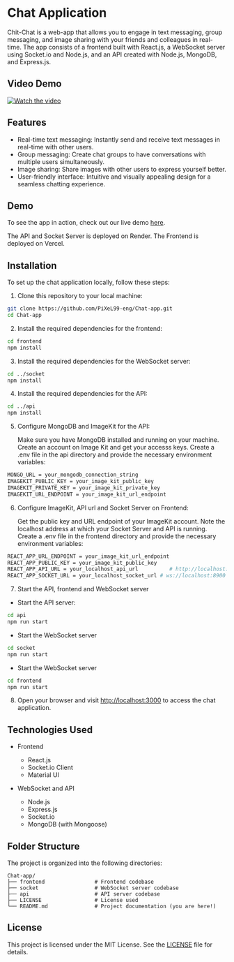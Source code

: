# Chat Application

<!-- ![Chat App Demo](link_to_demo_gif.gif) -->
Chit-Chat is a web-app that allows you to engage in text messaging, group messaging, and image sharing with your friends and colleagues in real-time. The app consists of a frontend built with React.js, a WebSocket server using Socket.io and Node.js, and an API created with Node.js, MongoDB, and Express.js.

## Video Demo

[![Watch the video](https://img.youtube.com/vi/tS2S6GHAja0/0.jpg)](https://youtu.be/tS2S6GHAja0)

## Features

- Real-time text messaging: Instantly send and receive text messages in real-time with other users.
- Group messaging: Create chat groups to have conversations with multiple users simultaneously.
- Image sharing: Share images with other users to express yourself better.
- User-friendly interface: Intuitive and visually appealing design for a seamless chatting experience.

## Demo

To see the app in action, check out our live demo [here](https://chat-app-flame-three.vercel.app/).

The API and Socket Server is deployed on Render.
The Frontend is deployed on Vercel.

## Installation

To set up the chat application locally, follow these steps:

1. Clone this repository to your local machine:

```bash
git clone https://github.com/PiXeL99-eng/Chat-app.git
cd Chat-app
```

2. Install the required dependencies for the frontend:

```bash
cd frontend
npm install
```

3. Install the required dependencies for the WebSocket server:

```bash
cd ../socket
npm install
```

4. Install the required dependencies for the API:

```bash
cd ../api
npm install
```

5. Configure MongoDB and ImageKit for the API:

    Make sure you have MongoDB installed and running on your machine.
    Create an account on Image Kit and get your accesss keys.
    Create a .env file in the api directory and provide the necessary environment variables:

```bash
MONGO_URL = your_mongodb_connection_string
IMAGEKIT_PUBLIC_KEY = your_image_kit_public_key
IMAGEKIT_PRIVATE_KEY = your_image_kit_private_key
IMAGEKIT_URL_ENDPOINT = your_image_kit_url_endpoint
```


6. Configure ImageKit, API url and Socket Server on Frontend:

    Get the public key and URL endpoint of your ImageKit account.
    Note the localhost address at which your Socket Server and API is running.
    Create a .env file in the frontend directory and provide the necessary environment variables:

```bash
REACT_APP_URL_ENDPOINT = your_image_kit_url_endpoint
REACT_APP_PUBLIC_KEY = your_image_kit_public_key
REACT_APP_API_URL = your_localhost_api_url          # http://localhost:8800
REACT_APP_SOCKET_URL = your_localhost_socket_url # ws://localhost:8900
```

7. Start the API, frontend and WebSocket server

- Start the API server:
```bash
cd api
npm run start
```

- Start the WebSocket server
```bash
cd socket
npm run start
```

- Start the WebSocket server
```bash
cd frontend
npm run start
```

8. Open your browser and visit [http://localhost:3000](http://localhost:3000) to access the chat application.


## Technologies Used

- Frontend
  - React.js
  - Socket.io Client
  - Material UI

- WebSocket and API
  - Node.js
  - Express.js
  - Socket.io
  - MongoDB (with Mongoose)

## Folder Structure

The project is organized into the following directories:

    Chat-app/
    ├── frontend                # Frontend codebase
    ├── socket                  # WebSocket server codebase
    ├── api                     # API server codebase
    ├── LICENSE                 # License used
    └── README.md               # Project documentation (you are here!)

## License

This project is licensed under the MIT License. See the [LICENSE](./LICENSE) file for details.
